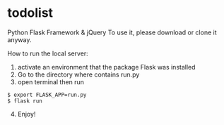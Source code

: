 # todolist

Python Flask Framework & jQuery
To use it, please download or clone it anyway.

How to run the local server:
  1. activate an environment that the package Flask was installed
  2. Go to the directory where contains run.py
  3. open terminal then run
 ```
 $ export FLASK_APP=run.py
 $ flask run
 ```
  4. Enjoy!
 
